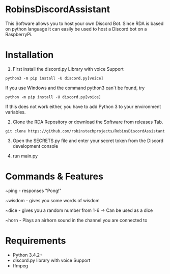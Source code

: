 # RobinsDiscordAssistant

This Software allows you to host your own Discord Bot. Since RDA is based on python language it can easily be used to host a Discord bot on a RaspberryPi.


# Installation

1) First install the discord.py Library with voice Support

```
python3 -m pip install -U discord.py[voice]
```
If you use Windows and the command python3 can´t be found, try 
```
python -m pip install -U discord.py[voice]
```
If this does not work either, you have to add Python 3 to your environment variables.

2) Clone the RDA Repository or download the Software from releases Tab.
```
git clone https://github.com/robinstechprojects/RobinsDiscordAssistant
```
3) Open the SECRETS.py file and enter your secret token from the Discord development console

4) run main.py

# Commands & Features

~ping - responses "Pong!"

~wisdom - gives you some words of wisdom

~dice - gives you a random number from 1-6 -> Can be used as a dice

~horn - Plays an airhorn sound in the channel you are connected to

# Requirements

- Python 3.4.2+
- discord.py library with voice Support
- ffmpeg


